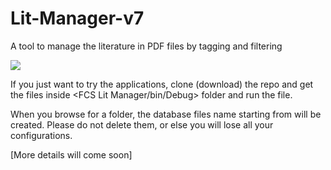 # Lit-Manager-v7
A tool to manage the literature in PDF files by tagging and filtering

![](https://drive.google.com/file/d/0BwpGX-zPuvTnZ1pid1g0TFUxekE/view?usp=sharing)

If you just want to try the applications, clone (download) the repo and get the files inside <FCS Lit Manager/bin/Debug> folder and run the <FCS Lit Manager.exe> file.

When you browse for a folder, the database files name starting from <LitManDB> will be created. Please do not delete them, or else you will lose all your configurations.

[More details will come soon]
